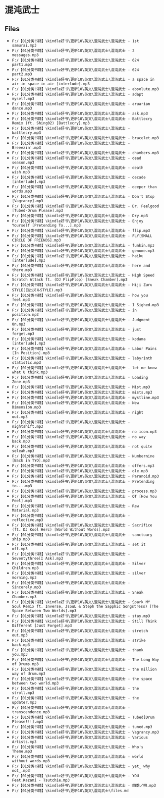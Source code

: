 # 混沌武士

## Files

- `F:/【01分类书籍】\kindle好书\更新10\英文\混沌武士\混沌武士 - 1st samurai.mp3`
- `F:/【01分类书籍】\kindle好书\更新10\英文\混沌武士\混沌武士 - 2 messages.mp3`
- `F:/【01分类书籍】\kindle好书\更新10\英文\混沌武士\混沌武士 - 624 part1.mp3`
- `F:/【01分类书籍】\kindle好书\更新10\英文\混沌武士\混沌武士 - 624 part2.mp3`
- `F:/【01分类书籍】\kindle好书\更新10\英文\混沌武士\混沌武士 - a space in air in space in air [interlude].mp3`
- `F:/【01分类书籍】\kindle好书\更新10\英文\混沌武士\混沌武士 - absolute.mp3`
- `F:/【01分类书籍】\kindle好书\更新10\英文\混沌武士\混沌武士 - adapt myself.mp3`
- `F:/【01分类书籍】\kindle好书\更新10\英文\混沌武士\混沌武士 - aruarian dance.mp3`
- `F:/【01分类书籍】\kindle好书\更新10\英文\混沌武士\混沌武士 - ask.mp3`
- `F:/【01分类书籍】\kindle好书\更新10\英文\混沌武士\混沌武士 - Battlecry Remix (ft. Shing02) [Battlecry].mp3`
- `F:/【01分类书籍】\kindle好书\更新10\英文\混沌武士\混沌武士 - battlecry.mp3`
- `F:/【01分类书籍】\kindle好书\更新10\英文\混沌武士\混沌武士 - bracelet.mp3`
- `F:/【01分类书籍】\kindle好书\更新10\英文\混沌武士\混沌武士 - Breeezin'.mp3`
- `F:/【01分类书籍】\kindle好书\更新10\英文\混沌武士\混沌武士 - chambers.mp3`
- `F:/【01分类书籍】\kindle好书\更新10\英文\混沌武士\混沌武士 - dead season.mp3`
- `F:/【01分类书籍】\kindle好书\更新10\英文\混沌武士\混沌武士 - death wish.mp3`
- `F:/【01分类书籍】\kindle好书\更新10\英文\混沌武士\混沌武士 - decade [interlude].mp3`
- `F:/【01分类书籍】\kindle好书\更新10\英文\混沌武士\混沌武士 - deeper than words.mp3`
- `F:/【01分类书籍】\kindle好书\更新10\英文\混沌武士\混沌武士 - Don't Stop [Vagrancy].mp3`
- `F:/【01分类书籍】\kindle好书\更新10\英文\混沌武士\混沌武士 - Dr. Feelgood [Tubed-Drum Please].mp3`
- `F:/【01分类书籍】\kindle好书\更新10\英文\混沌武士\混沌武士 - Dry.mp3`
- `F:/【01分类书籍】\kindle好书\更新10\英文\混沌武士\混沌武士 - Enjoy Yourself [Pretending To...].mp3`
- `F:/【01分类书籍】\kindle好书\更新10\英文\混沌武士\混沌武士 - flip.mp3`
- `F:/【01分类书籍】\kindle好书\更新10\英文\混沌武士\混沌武士 - FLY[SMALL CIRCLE OF FRIENDS].mp3`
- `F:/【01分类书籍】\kindle好书\更新10\英文\混沌武士\混沌武士 - funkin.mp3`
- `F:/【01分类书籍】\kindle好书\更新10\英文\混沌武士\混沌武士 - genome.mp3`
- `F:/【01分类书籍】\kindle好书\更新10\英文\混沌武士\混沌武士 - haiku [interlude].mp3`
- `F:/【01分类书籍】\kindle好书\更新10\英文\混沌武士\混沌武士 - here and there.mp3`
- `F:/【01分类书籍】\kindle好书\更新10\英文\混沌武士\混沌武士 - High Speed Scratch Attack ft. (DJ FlipFlop) [Sneak Chamber].mp3`
- `F:/【01分类书籍】\kindle好书\更新10\英文\混沌武士\混沌武士 - Hiji Zuru STYLE(日出ズルSTYLE).mp3`
- `F:/【01分类书籍】\kindle好书\更新10\英文\混沌武士\混沌武士 - how you feel.mp3`
- `F:/【01分类书籍】\kindle好书\更新10\英文\混沌武士\混沌武士 - I Sighed.mp3`
- `F:/【01分类书籍】\kindle好书\更新10\英文\混沌武士\混沌武士 - in position.mp3`
- `F:/【01分类书籍】\kindle好书\更新10\英文\混沌武士\混沌武士 - Judgment On.mp3`
- `F:/【01分类书籍】\kindle好书\更新10\英文\混沌武士\混沌武士 - just forget.mp3`
- `F:/【01分类书籍】\kindle好书\更新10\英文\混沌武士\混沌武士 - kodama [interlude].mp3`
- `F:/【01分类书籍】\kindle好书\更新10\英文\混沌武士\混沌武士 - Labor Pains [In Position].mp3`
- `F:/【01分类书籍】\kindle好书\更新10\英文\混沌武士\混沌武士 - labyrinth statistic.mp3`
- `F:/【01分类书籍】\kindle好书\更新10\英文\混沌武士\混沌武士 - let me know what U think.mp3`
- `F:/【01分类书籍】\kindle好书\更新10\英文\混沌武士\混沌武士 - Loading Zone.mp3`
- `F:/【01分类书籍】\kindle好书\更新10\英文\混沌武士\混沌武士 - Mist.mp3`
- `F:/【01分类书籍】\kindle好书\更新10\英文\混沌武士\混沌武士 - mists.mp3`
- `F:/【01分类书籍】\kindle好书\更新10\英文\混沌武士\混沌武士 - mystline.mp3`
- `F:/【01分类书籍】\kindle好书\更新10\英文\混沌武士\混沌武士 - New Dimension.mp3`
- `F:/【01分类书籍】\kindle好书\更新10\英文\混沌武士\混沌武士 - night out.mp3`
- `F:/【01分类书籍】\kindle好书\更新10\英文\混沌武士\混沌武士 - nightshift.mp3`
- `F:/【01分类书籍】\kindle好书\更新10\英文\混沌武士\混沌武士 - no icon.mp3`
- `F:/【01分类书籍】\kindle好书\更新10\英文\混沌武士\混沌武士 - no way back.mp3`
- `F:/【01分类书籍】\kindle好书\更新10\英文\混沌武士\混沌武士 - not quite seleah.mp3`
- `F:/【01分类书籍】\kindle好书\更新10\英文\混沌武士\混沌武士 - Numbernine [Back in TYO].mp3`
- `F:/【01分类书籍】\kindle好书\更新10\英文\混沌武士\混沌武士 - offers.mp3`
- `F:/【01分类书籍】\kindle好书\更新10\英文\混沌武士\混沌武士 - ole.mp3`
- `F:/【01分类书籍】\kindle好书\更新10\英文\混沌武士\混沌武士 - Paranoid.mp3`
- `F:/【01分类书籍】\kindle好书\更新10\英文\混沌武士\混沌武士 - Pretending to....mp3`
- `F:/【01分类书籍】\kindle好书\更新10\英文\混沌武士\混沌武士 - process.mp3`
- `F:/【01分类书籍】\kindle好书\更新10\英文\混沌武士\混沌武士 - QT [How You Feel].mp3`
- `F:/【01分类书籍】\kindle好书\更新10\英文\混沌武士\混沌武士 - Raw Material.mp3`
- `F:/【01分类书籍】\kindle好书\更新10\英文\混沌武士\混沌武士 - reflective.mp3`
- `F:/【01分类书籍】\kindle好书\更新10\英文\混沌武士\混沌武士 - Sacrifice (ft. DJ Kool Herc) [World Without Words].mp3`
- `F:/【01分类书籍】\kindle好书\更新10\英文\混沌武士\混沌武士 - sanctuary ship.mp3`
- `F:/【01分类书籍】\kindle好书\更新10\英文\混沌武士\混沌武士 - set it off.mp3`
- `F:/【01分类书籍】\kindle好书\更新10\英文\混沌武士\混沌武士 - Seventythree[I Ask].mp3`
- `F:/【01分类书籍】\kindle好书\更新10\英文\混沌武士\混沌武士 - Silver Children.mp3`
- `F:/【01分类书籍】\kindle好书\更新10\英文\混沌武士\混沌武士 - silver morning.mp3`
- `F:/【01分类书籍】\kindle好书\更新10\英文\混沌武士\混沌武士 - Sincerely.mp3`
- `F:/【01分类书籍】\kindle好书\更新10\英文\混沌武士\混沌武士 - Sneak Chamber.mp3`
- `F:/【01分类书籍】\kindle好书\更新10\英文\混沌武士\混沌武士 - Spark MY Soul Remix ft. Inverse, JsouL & Steph the Sapphic Songstress) [The Space Between Two Worlds].mp3`
- `F:/【01分类书籍】\kindle好书\更新10\英文\混沌武士\混沌武士 - stay.mp3`
- `F:/【01分类书籍】\kindle好书\更新10\英文\混沌武士\混沌武士 - Still Think Different [Just Forget].mp3`
- `F:/【01分类书籍】\kindle好书\更新10\英文\混沌武士\混沌武士 - stretch out.mp3`
- `F:/【01分类书籍】\kindle好书\更新10\英文\混沌武士\混沌武士 - strike back.mp3`
- `F:/【01分类书籍】\kindle好书\更新10\英文\混沌武士\混沌武士 - thank you.mp3`
- `F:/【01分类书籍】\kindle好书\更新10\英文\混沌武士\混沌武士 - The Long Way of Drums.mp3`
- `F:/【01分类书籍】\kindle好书\更新10\英文\混沌武士\混沌武士 - the million way of drum.mp3`
- `F:/【01分类书籍】\kindle好书\更新10\英文\混沌武士\混沌武士 - the space between two world.mp3`
- `F:/【01分类书籍】\kindle好书\更新10\英文\混沌武士\混沌武士 - the stroll.mp3`
- `F:/【01分类书籍】\kindle好书\更新10\英文\混沌武士\混沌武士 - the updater.mp3`
- `F:/【01分类书籍】\kindle好书\更新10\英文\混沌武士\混沌武士 - transcendence.mp3`
- `F:/【01分类书籍】\kindle好书\更新10\英文\混沌武士\混沌武士 - Tubed[Drum Please!!!].mp3`
- `F:/【01分类书籍】\kindle好书\更新10\英文\混沌武士\混沌武士 - tuned.mp3`
- `F:/【01分类书籍】\kindle好书\更新10\英文\混沌武士\混沌武士 - Vagrancy.mp3`
- `F:/【01分类书籍】\kindle好书\更新10\英文\混沌武士\混沌武士 - Various Artists.mp3`
- `F:/【01分类书籍】\kindle好书\更新10\英文\混沌武士\混沌武士 - Who's Theme.mp3`
- `F:/【01分类书籍】\kindle好书\更新10\英文\混沌武士\混沌武士 - world without words.mp3`
- `F:/【01分类书籍】\kindle好书\更新10\英文\混沌武士\混沌武士 - yet_ why not_.mp3`
- `F:/【01分类书籍】\kindle好书\更新10\英文\混沌武士\混沌武士 - YOU Feat.Kazami - Tsutchie.mp3`
- `F:/【01分类书籍】\kindle好书\更新10\英文\混沌武士\混沌武士 - 四季ノ唄.mp3`
- `F:/【01分类书籍】\kindle好书\更新10\英文\混沌武士\files.md`
